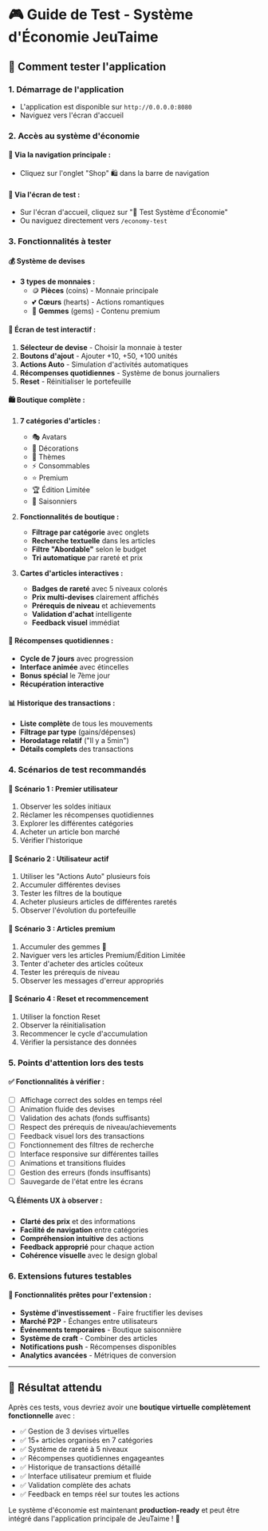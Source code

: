 # 🎮 Guide de Test - Système d'Économie JeuTaime

## 🚀 Comment tester l'application

### 1. **Démarrage de l'application**
   - L'application est disponible sur `http://0.0.0.0:8080`
   - Naviguez vers l'écran d'accueil

### 2. **Accès au système d'économie**

#### 📱 **Via la navigation principale :**
- Cliquez sur l'onglet "Shop" 🛍️ dans la barre de navigation

#### 🧪 **Via l'écran de test :**
- Sur l'écran d'accueil, cliquez sur "🧪 Test Système d'Économie"
- Ou naviguez directement vers `/economy-test`

### 3. **Fonctionnalités à tester**

#### 💰 **Système de devises**
- **3 types de monnaies :**
  - 🪙 **Pièces** (coins) - Monnaie principale
  - 💕 **Cœurs** (hearts) - Actions romantiques  
  - 💎 **Gemmes** (gems) - Contenu premium

#### 🧪 **Écran de test interactif :**
1. **Sélecteur de devise** - Choisir la monnaie à tester
2. **Boutons d'ajout** - Ajouter +10, +50, +100 unités
3. **Actions Auto** - Simulation d'activités automatiques
4. **Récompenses quotidiennes** - Système de bonus journaliers
5. **Reset** - Réinitialiser le portefeuille

#### 🛍️ **Boutique complète :**
1. **7 catégories d'articles :**
   - 🎭 Avatars
   - 🎨 Décorations  
   - 🎨 Thèmes
   - ⚡ Consommables
   - ⭐ Premium
   - 🏆 Édition Limitée
   - 🎪 Saisonniers

2. **Fonctionnalités de boutique :**
   - **Filtrage par catégorie** avec onglets
   - **Recherche textuelle** dans les articles
   - **Filtre "Abordable"** selon le budget
   - **Tri automatique** par rareté et prix

3. **Cartes d'articles interactives :**
   - **Badges de rareté** avec 5 niveaux colorés
   - **Prix multi-devises** clairement affichés
   - **Prérequis de niveau** et achievements
   - **Validation d'achat** intelligente
   - **Feedback visuel** immédiat

#### 🎁 **Récompenses quotidiennes :**
- **Cycle de 7 jours** avec progression
- **Interface animée** avec étincelles
- **Bonus spécial** le 7ème jour
- **Récupération interactive**

#### 📊 **Historique des transactions :**
- **Liste complète** de tous les mouvements
- **Filtrage par type** (gains/dépenses)
- **Horodatage relatif** ("Il y a 5min")
- **Détails complets** des transactions

### 4. **Scénarios de test recommandés**

#### 🎯 **Scénario 1 : Premier utilisateur**
1. Observer les soldes initiaux
2. Réclamer les récompenses quotidiennes
3. Explorer les différentes catégories
4. Acheter un article bon marché
5. Vérifier l'historique

#### 🎯 **Scénario 2 : Utilisateur actif**
1. Utiliser les "Actions Auto" plusieurs fois
2. Accumuler différentes devises
3. Tester les filtres de la boutique
4. Acheter plusieurs articles de différentes raretés
5. Observer l'évolution du portefeuille

#### 🎯 **Scénario 3 : Articles premium**
1. Accumuler des gemmes 💎
2. Naviguer vers les articles Premium/Édition Limitée
3. Tenter d'acheter des articles coûteux
4. Tester les prérequis de niveau
5. Observer les messages d'erreur appropriés

#### 🎯 **Scénario 4 : Reset et recommencement**
1. Utiliser la fonction Reset
2. Observer la réinitialisation
3. Recommencer le cycle d'accumulation
4. Vérifier la persistance des données

### 5. **Points d'attention lors des tests**

#### ✅ **Fonctionnalités à vérifier :**
- [ ] Affichage correct des soldes en temps réel
- [ ] Animation fluide des devises
- [ ] Validation des achats (fonds suffisants)
- [ ] Respect des prérequis de niveau/achievements  
- [ ] Feedback visuel lors des transactions
- [ ] Fonctionnement des filtres de recherche
- [ ] Interface responsive sur différentes tailles
- [ ] Animations et transitions fluides
- [ ] Gestion des erreurs (fonds insuffisants)
- [ ] Sauvegarde de l'état entre les écrans

#### 🔍 **Éléments UX à observer :**
- **Clarté des prix** et des informations
- **Facilité de navigation** entre catégories  
- **Compréhension intuitive** des actions
- **Feedback approprié** pour chaque action
- **Cohérence visuelle** avec le design global

### 6. **Extensions futures testables**

#### 🚀 **Fonctionnalités prêtes pour l'extension :**
- **Système d'investissement** - Faire fructifier les devises
- **Marché P2P** - Échanges entre utilisateurs  
- **Événements temporaires** - Boutique saisonnière
- **Système de craft** - Combiner des articles
- **Notifications push** - Récompenses disponibles
- **Analytics avancées** - Métriques de conversion

---

## 🎉 Résultat attendu

Après ces tests, vous devriez avoir une **boutique virtuelle complètement fonctionnelle** avec :
- ✅ Gestion de 3 devises virtuelles
- ✅ 15+ articles organisés en 7 catégories  
- ✅ Système de rareté à 5 niveaux
- ✅ Récompenses quotidiennes engageantes
- ✅ Historique de transactions détaillé
- ✅ Interface utilisateur premium et fluide
- ✅ Validation complète des achats
- ✅ Feedback en temps réel sur toutes les actions

Le système d'économie est maintenant **production-ready** et peut être intégré dans l'application principale de JeuTaime ! 🚀